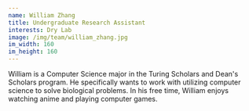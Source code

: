 ```yaml
---
name: William Zhang
title: Undergraduate Research Assistant
interests: Dry Lab
image: /img/team/william_zhang.jpg
im_width: 160
im_height: 160
---
```

William is a Computer Science major in the Turing Scholars and Dean's Scholars program. He specifically wants to work with utilizing computer science to solve biological problems. In his free time, William enjoys watching anime and playing computer games.